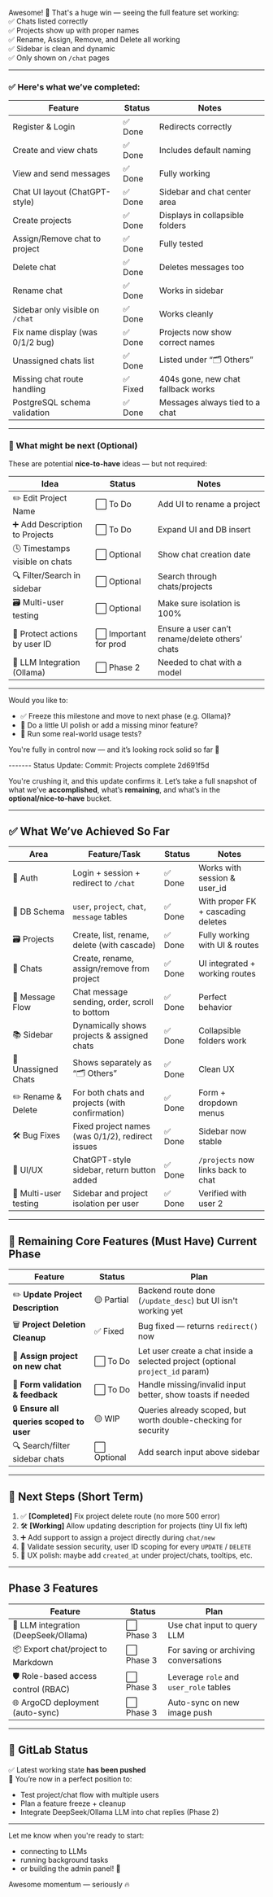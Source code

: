 Awesome! 🎉 That's a huge win — seeing the full feature set working:  
✅ Chats listed correctly  
✅ Projects show up with proper names  
✅ Rename, Assign, Remove, and Delete all working  
✅ Sidebar is clean and dynamic  
✅ Only shown on `/chat` pages

---

### ✅ Here's what we’ve completed:

| Feature                          | Status        | Notes |
|----------------------------------|---------------|-------|
| Register & Login                | ✅ Done       | Redirects correctly |
| Create and view chats           | ✅ Done       | Includes default naming |
| View and send messages          | ✅ Done       | Fully working |
| Chat UI layout (ChatGPT-style)  | ✅ Done       | Sidebar and chat center area |
| Create projects                 | ✅ Done       | Displays in collapsible folders |
| Assign/Remove chat to project   | ✅ Done       | Fully tested |
| Delete chat                     | ✅ Done       | Deletes messages too |
| Rename chat                     | ✅ Done       | Works in sidebar |
| Sidebar only visible on `/chat` | ✅ Done       | Works cleanly |
| Fix name display (was 0/1/2 bug) | ✅ Done       | Projects now show correct names |
| Unassigned chats list           | ✅ Done       | Listed under “🗂 Others” |
| Missing chat route handling     | ✅ Fixed      | 404s gone, new chat fallback works |
| PostgreSQL schema validation    | ✅ Done       | Messages always tied to a chat |

---

### 🧭 What might be next (Optional)

These are potential **nice-to-have** ideas — but not required:

| Idea                            | Status | Notes |
|----------------------------------|--------|-------|
| ✏️ Edit Project Name            | ⬜ To Do | Add UI to rename a project |
| ➕ Add Description to Projects   | ⬜ To Do | Expand UI and DB insert |
| 🕓 Timestamps visible on chats  | ⬜ Optional | Show chat creation date |
| 🔍 Filter/Search in sidebar     | ⬜ Optional | Search through chats/projects |
| 🗃️ Multi-user testing           | ⬜ Optional | Make sure isolation is 100% |
| 🔐 Protect actions by user ID   | ⬜ Important for prod | Ensure a user can’t rename/delete others’ chats |
| 💬 LLM Integration (Ollama)     | ⬜ Phase 2 | Needed to chat with a model |

---

Would you like to:
- ✅ Freeze this milestone and move to next phase (e.g. Ollama)?
- 🧹 Do a little UI polish or add a missing minor feature?
- 🧪 Run some real-world usage tests?

You're fully in control now — and it’s looking rock solid so far 💪


------- Status Update: Commit: Projects complete  2d691f5d

You're crushing it, and this update confirms it. Let’s take a full snapshot of what we’ve **accomplished**, what’s **remaining**, and what’s in the **optional/nice-to-have** bucket.

---

## ✅ What We’ve Achieved So Far

| Area                    | Feature/Task                                    | Status | Notes |
|-------------------------|--------------------------------------------------|--------|-------|
| 🔐 Auth                | Login + session + redirect to `/chat`            | ✅ Done | Works with session & user_id |
| 📄 DB Schema           | `user`, `project`, `chat`, `message` tables       | ✅ Done | With proper FK + cascading deletes |
| 🗃️ Projects            | Create, list, rename, delete (with cascade)       | ✅ Done | Fully working with UI & routes |
| 💬 Chats               | Create, rename, assign/remove from project        | ✅ Done | UI integrated + working routes |
| 🧹 Message Flow        | Chat message sending, order, scroll to bottom     | ✅ Done | Perfect behavior |
| 📚 Sidebar             | Dynamically shows projects & assigned chats       | ✅ Done | Collapsible folders work |
| 🧭 Unassigned Chats    | Shows separately as “🗂 Others”                   | ✅ Done | Clean UX |
| ✏️ Rename & Delete     | For both chats and projects (with confirmation)   | ✅ Done | Form + dropdown menus |
| 🛠️ Bug Fixes           | Fixed project names (was 0/1/2), redirect issues | ✅ Done | Sidebar now stable |
| 💅 UI/UX               | ChatGPT-style sidebar, return button added        | ✅ Done | `/projects` now links back to chat |
| 🧪 Multi-user testing  | Sidebar and project isolation per user            | ✅ Done | Verified with user 2 |

---

## 🚧 Remaining Core Features (Must Have) Current Phase

| Feature                       | Status | Plan |
|------------------------------|--------|------|
| ✏️ **Update Project Description**   | 🟡 Partial | Backend route done (`/update_desc`) but UI isn't working yet |
| 🗑️ **Project Deletion Cleanup**    | ✅ Fixed | Bug fixed — returns `redirect()` now |
| 📁 **Assign project on new chat** | ⬜ To Do | Let user create a chat inside a selected project (optional `project_id` param) |
| 🧪 **Form validation & feedback** | ⬜ To Do | Handle missing/invalid input better, show toasts if needed |
| 🔒 **Ensure all queries scoped to user** | 🟡 WIP | Queries already scoped, but worth double-checking for security |
| 🔍 Search/filter sidebar chats         | ⬜ Optional | Add search input above sidebar |

---

## 🧭 Next Steps (Short Term)

1. ✅ **[Completed]** Fix project delete route (no more 500 error)
2. 🛠️ **[Working]** Allow updating description for projects (tiny UI fix left)
3. ➕ Add support to assign a project directly during `chat/new`
4. 🧪 Validate session security, user ID scoping for every `UPDATE` / `DELETE`
5. 🧼 UX polish: maybe add `created_at` under project/chats, tooltips, etc.

---

## Phase 3 Features

| Feature                                 | Status | Plan |
|----------------------------------------|--------|------|
| 🧠 LLM integration (DeepSeek/Ollama)   | ⬜ Phase 3 | Use chat input to query LLM |
| 📦 Export chat/project to Markdown     | ⬜ Phase 3 | For saving or archiving conversations |
| 🛡️ Role-based access control (RBAC)   | ⬜ Phase 3 | Leverage `role` and `user_role` tables |
| 🌐 ArgoCD deployment (auto-sync)       | ⬜ Phase 3 | Auto-sync on new image push |


---

## 🔄 GitLab Status

✅ Latest working state **has been pushed**  
💬 You’re now in a perfect position to:
- Test project/chat flow with multiple users
- Plan a feature freeze + cleanup
- Integrate DeepSeek/Ollama LLM into chat replies (Phase 2)

---

Let me know when you're ready to start:
- connecting to LLMs
- running background tasks
- or building the admin panel! 🚀

Awesome momentum — seriously 🔥